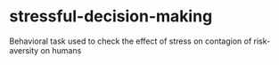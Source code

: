 # stressful-decision-making
Behavioral task used to check the effect of stress on contagion of risk-aversity on humans
